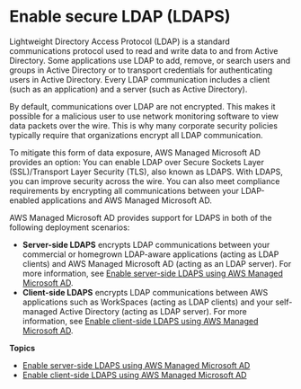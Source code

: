 # Enable secure LDAP \(LDAPS\)<a name="ms_ad_ldap"></a>

Lightweight Directory Access Protocol \(LDAP\) is a standard communications protocol used to read and write data to and from Active Directory\. Some applications use LDAP to add, remove, or search users and groups in Active Directory or to transport credentials for authenticating users in Active Directory\. Every LDAP communication includes a client \(such as an application\) and a server \(such as Active Directory\)\.

By default, communications over LDAP are not encrypted\. This makes it possible for a malicious user to use network monitoring software to view data packets over the wire\. This is why many corporate security policies typically require that organizations encrypt all LDAP communication\.

To mitigate this form of data exposure, AWS Managed Microsoft AD provides an option: You can enable LDAP over Secure Sockets Layer \(SSL\)/Transport Layer Security \(TLS\), also known as LDAPS\. With LDAPS, you can improve security across the wire\. You can also meet compliance requirements by encrypting all communications between your LDAP\-enabled applications and AWS Managed Microsoft AD\.

AWS Managed Microsoft AD provides support for LDAPS in both of the following deployment scenarios:
+ **Server\-side LDAPS** encrypts LDAP communications between your commercial or homegrown LDAP\-aware applications \(acting as LDAP clients\) and AWS Managed Microsoft AD \(acting as an LDAP server\)\. For more information, see [Enable server\-side LDAPS using AWS Managed Microsoft AD](ms_ad_ldap_server_side.md)\.
+ **Client\-side LDAPS** encrypts LDAP communications between AWS applications such as WorkSpaces \(acting as LDAP clients\) and your self\-managed Active Directory \(acting as LDAP server\)\. For more information, see [Enable client\-side LDAPS using AWS Managed Microsoft AD](ms_ad_ldap_client_side.md)\.

**Topics**
+ [Enable server\-side LDAPS using AWS Managed Microsoft AD](ms_ad_ldap_server_side.md)
+ [Enable client\-side LDAPS using AWS Managed Microsoft AD](ms_ad_ldap_client_side.md)